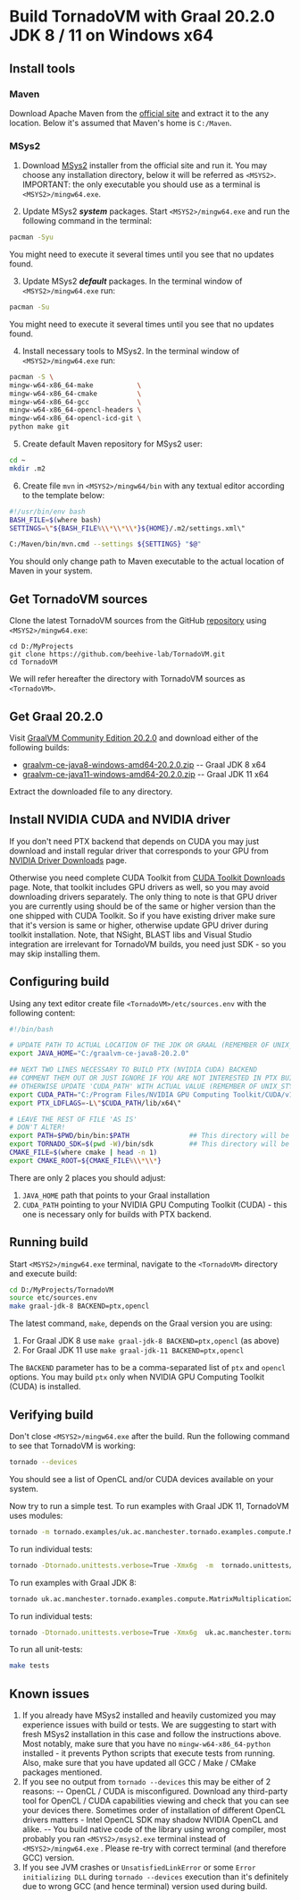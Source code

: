 # Build TornadoVM with Graal 20.2.0 JDK 8 / 11 on Windows x64
## Install tools
### Maven
Download Apache Maven from the [official site](https://maven.apache.org/download.cgi) and extract it to the any location. Below it's assumed that Maven's home is `C:/Maven`.
### MSys2
1. Download [MSys2](https://www.msys2.org/) installer from the official site and run it. You may choose any installation directory, below it will be referred as `<MSYS2>`. IMPORTANT: the only executable you should use as a terminal is `<MSYS2>/mingw64.exe`.

2. Update MSys2 _**system**_ packages. Start `<MSYS2>/mingw64.exe` and run the following command in the terminal:
```bash
pacman -Syu
```
You might need to execute it several times until you see that no updates found.

3. Update MSys2 _**default**_ packages. In the terminal window of `<MSYS2>/mingw64.exe` run:
```bash
pacman -Su
```
You might need to execute it several times until you see that no updates found.

4. Install necessary tools to MSys2. In the terminal window of `<MSYS2>/mingw64.exe` run:
```bash
pacman -S \
mingw-w64-x86_64-make           \
mingw-w64-x86_64-cmake          \
mingw-w64-x86_64-gcc            \
mingw-w64-x86_64-opencl-headers \
mingw-w64-x86_64-opencl-icd-git \
python make git
```

5. Create default Maven repository for MSys2 user:
```bash
cd ~
mkdir .m2
```

6. Create file `mvn` in `<MSYS2>/mingw64/bin` with any textual editor according to the template below:
```bash
#!/usr/bin/env bash
BASH_FILE=$(where bash)
SETTINGS=\"${BASH_FILE%\\*\\*\\*}${HOME}/.m2/settings.xml\"

C:/Maven/bin/mvn.cmd --settings ${SETTINGS} "$@"
```
You should only change path to Maven executable to the actual location of Maven in your system.

## Get TornadoVM sources
Clone the latest TornadoVM sources from the GitHub [repository](https://github.com/beehive-lab/TornadoVM) using `<MSYS2>/mingw64.exe`:
```
cd D:/MyProjects
git clone https://github.com/beehive-lab/TornadoVM.git
cd TornadoVM
```
We will refer hereafter the directory with TornadoVM sources as `<TornadoVM>`.

## Get Graal 20.2.0
Visit [GraalVM Community Edition 20.2.0](https://github.com/graalvm/graalvm-ce-builds/releases/tag/vm-20.2.0) and download either of the following builds:
- [graalvm-ce-java8-windows-amd64-20.2.0.zip](https://github.com/graalvm/graalvm-ce-builds/releases/download/vm-20.2.0/graalvm-ce-java8-windows-amd64-20.2.0.zip) -- Graal JDK 8 x64
- [graalvm-ce-java11-windows-amd64-20.2.0.zip](https://github.com/graalvm/graalvm-ce-builds/releases/download/vm-20.2.0/graalvm-ce-java11-windows-amd64-20.2.0.zip) -- Graal JDK 11 x64

Extract the downloaded file to any directory.

## Install NVIDIA CUDA and NVIDIA driver
If you don't need PTX backend that depends on CUDA you may just download and install regular driver that corresponds to your GPU from [NVIDIA Driver Downloads](https://www.nvidia.com/Download/index.aspx) page. 

Otherwise you need complete CUDA Toolkit from [CUDA Toolkit Downloads](https://developer.nvidia.com/cuda-downloads?target_os=Windows&target_arch=x86_64) page. Note, that toolkit includes GPU drivers as well, so you may avoid downloading drivers separately. The only thing to note is that GPU driver you are currently using should be of the same or higher version than the one shipped with CUDA Toolkit. So if you have existing driver make sure that it's version is same or higher, otherwise update GPU driver during toolkit installation. Note, that NSight, BLAST libs and Visual Studio integration are irrelevant for TornadoVM builds, you need just SDK - so you may skip installing them.

## Configuring build
Using any text editor create file `<TornadoVM>/etc/sources.env`  with the following content:
```bash
#!/bin/bash

# UPDATE PATH TO ACTUAL LOCATION OF THE JDK OR GRAAL (REMEMBER OF UNIX_STYLE SLASHES AND SPACES!!!)
export JAVA_HOME="C:/graalvm-ce-java8-20.2.0"  

## NEXT TWO LINES NECESSARY TO BUILD PTX (NVIDIA CUDA) BACKEND
## COMMENT THEM OUT OR JUST IGNORE IF YOU ARE NOT INTERESTED IN PTX BUILD
## OTHERWISE UPDATE 'CUDA_PATH' WITH ACTUAL VALUE (REMEMBER OF UNIX_STYLE SLASHES AND SPACES!!!)
export CUDA_PATH="C:/Program Files/NVIDIA GPU Computing Toolkit/CUDA/v11.2"
export PTX_LDFLAGS=-L\"$CUDA_PATH/lib/x64\"

# LEAVE THE REST OF FILE 'AS IS'
# DON'T ALTER!
export PATH=$PWD/bin/bin:$PATH               ## This directory will be automatically generated during Tornado compilation
export TORNADO_SDK=$(pwd -W)/bin/sdk         ## This directory will be automatically generated during Tornado compilation
CMAKE_FILE=$(where cmake | head -n 1)
export CMAKE_ROOT=${CMAKE_FILE%\\*\\*}
```
There are only 2 places you should adjust:
1. `JAVA_HOME` path that points to your Graal installation
2. `CUDA_PATH` pointing to your NVIDIA GPU Computing Toolkit (CUDA) - this one is necessary only for builds with PTX backend.

## Running build
Start `<MSYS2>/mingw64.exe` terminal, navigate to the `<TornadoVM>`  directory and execute build:
```bash
cd D:/MyProjects/TornadoVM
source etc/sources.env
make graal-jdk-8 BACKEND=ptx,opencl
```
The latest command, `make`, depends on the Graal version you are using:
1. For Graal JDK 8 use `make graal-jdk-8 BACKEND=ptx,opencl` (as above)
2. For Graal JDK 11 use `make graal-jdk-11 BACKEND=ptx,opencl` 

The `BACKEND` parameter has to be a comma-separated list of `ptx` and `opencl` options. You may build `ptx` only when NVIDIA GPU Computing Toolkit (CUDA) is installed.

## Verifying build
Don't close `<MSYS2>/mingw64.exe` after the build. Run the following command to see that TornadoVM is working:
```bash
tornado --devices
```
You should see a list of OpenCL and/or CUDA devices available on your system.

Now try to run a simple test. To run examples with Graal JDK 11, TornadoVM uses modules:
```bash 
tornado -m tornado.examples/uk.ac.manchester.tornado.examples.compute.MatrixMultiplication2D 512
```

To run individual tests:
```bash
tornado -Dtornado.unittests.verbose=True -Xmx6g  -m  tornado.unittests/uk.ac.manchester.tornado.unittests.tools.TornadoTestRunner uk.ac.manchester.tornado.unittests.arrays.TestArrays
```

To run examples with Graal JDK 8:
```bash 
tornado uk.ac.manchester.tornado.examples.compute.MatrixMultiplication2D 512
```

To run individual tests:
```bash
tornado -Dtornado.unittests.verbose=True -Xmx6g  uk.ac.manchester.tornado.unittests.tools.TornadoTestRunner uk.ac.manchester.tornado.unittests.arrays.TestArrays
```

To run all unit-tests:
```bash
make tests
```

## Known issues
1. If you already have MSys2 installed and heavily customized you may experience issues with build or tests. We are suggesting to start with fresh MSys2 installation in this case and follow the instructions above. Most notably, make sure that you have no `mingw-w64-x86_64-python` installed - it prevents Python scripts that execute tests from running. Also, make sure that you have updated all GCC / Make / CMake packages mentioned.
2. If you see no output from `tornado --devices` this may be either of 2 reasons:
-- OpenCL / CUDA is misconfigured. Download any third-party tool for OpenCL / CUDA capabilities viewing and check that you can see your devices there. Sometimes order of installation of different OpenCL drivers matters - Intel OpenCL SDK may shadow NVIDIA OpenCL and alike.
-- You build native code of the library using wrong compiler, most probably you ran `<MSYS2>/msys2.exe` terminal instead of `<MSYS2>/mingw64.exe` . Please re-try with correct terminal (and therefore GCC) version.
3. If you see JVM crashes or `UnsatisfiedLinkError` or some `Error initializing DLL` during `tornado --devices` execution than it's definitely due to wrong GCC (and hence terminal) version used during build.

